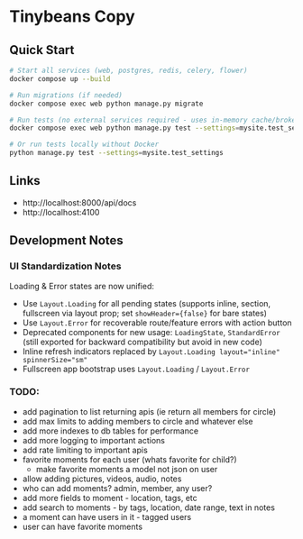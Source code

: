 # Tinybeans Copy

## Quick Start

```bash
# Start all services (web, postgres, redis, celery, flower)
docker compose up --build

# Run migrations (if needed)
docker compose exec web python manage.py migrate

# Run tests (no external services required - uses in-memory cache/broker)
docker compose exec web python manage.py test --settings=mysite.test_settings

# Or run tests locally without Docker
python manage.py test --settings=mysite.test_settings
```

## Links
- http://localhost:8000/api/docs
- http://localhost:4100

## Development Notes

### UI Standardization Notes
Loading & Error states are now unified:
- Use `Layout.Loading` for all pending states (supports inline, section, fullscreen via layout prop; set `showHeader={false}` for bare states)
- Use `Layout.Error` for recoverable route/feature errors with action button
- Deprecated components for new usage: `LoadingState`, `StandardError` (still exported for backward compatibility but avoid in new code)
- Inline refresh indicators replaced by `Layout.Loading layout="inline" spinnerSize="sm"`
- Fullscreen app bootstrap uses `Layout.Loading` / `Layout.Error`

### TODO:
- add pagination to list returning apis (ie return all members for circle)
- add max limits to adding members to circle and whatever else
- add more indexes to db tables for performance
- add more logging to important actions
- add rate limiting to important apis
- favorite moments for each user (whats favorite for child?)
  - make favorite moments a model not json on user
- allow adding pictures, videos, audio, notes
- who can add moments? admin, member, any user?
- add more fields to moment - location, tags, etc
- add search to moments - by tags, location, date range, text in notes
- a moment can have users in it - tagged users
- user can have favorite moments